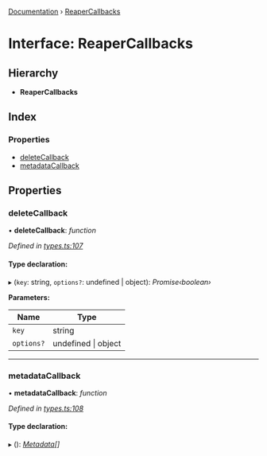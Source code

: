 [Documentation](../README.md) › [ReaperCallbacks](reapercallbacks.md)

# Interface: ReaperCallbacks

## Hierarchy

* **ReaperCallbacks**

## Index

### Properties

* [deleteCallback](reapercallbacks.md#deletecallback)
* [metadataCallback](reapercallbacks.md#metadatacallback)

## Properties

###  deleteCallback

• **deleteCallback**: *function*

*Defined in [types.ts:107](https://github.com/badbatch/cachemap/blob/2f4f64a/packages/core/src/types.ts#L107)*

#### Type declaration:

▸ (`key`: string, `options?`: undefined | object): *Promise‹boolean›*

**Parameters:**

Name | Type |
------ | ------ |
`key` | string |
`options?` | undefined &#124; object |

___

###  metadataCallback

• **metadataCallback**: *function*

*Defined in [types.ts:108](https://github.com/badbatch/cachemap/blob/2f4f64a/packages/core/src/types.ts#L108)*

#### Type declaration:

▸ (): *[Metadata](metadata.md)[]*
